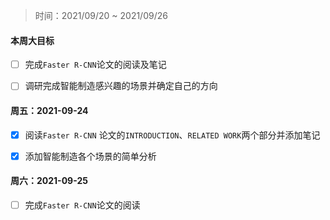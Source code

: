 > 时间：2021/09/20 ~ 2021/09/26



#### 本周大目标

- [ ] 完成`Faster R-CNN`论文的阅读及笔记
- [ ] 调研完成智能制造感兴趣的场景并确定自己的方向



#### 周五：2021-09-24

- [x] 阅读`Faster R-CNN` 论文的`INTRODUCTION`、`RELATED WORK`两个部分并添加笔记
- [x] 添加智能制造各个场景的简单分析



#### 周六：2021-09-25

- [ ] 完成`Faster R-CNN`论文的阅读

